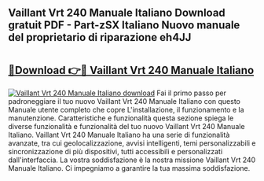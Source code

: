 ## Vaillant Vrt 240 Manuale Italiano Download gratuit PDF - Part-zSX Italiano Nuovo manuale del proprietario di riparazione eh4JJ

# <h2><a href="http://dffeiu.blite.top/?on=Vaillant+Vrt+240+Manuale+Italiano">🔗Download 👉🔴 Vaillant Vrt 240 Manuale Italiano</a></h2>

[![Vaillant Vrt 240 Manuale Italiano download](https://i.imgur.com/lujVjoI.png)](http://dffeiu.blite.top/?on=Vaillant+Vrt+240+Manuale+Italiano)
Fai il primo passo per padroneggiare il tuo nuovo Vaillant Vrt 240 Manuale Italiano con questo Manuale utente completo che copre L'installazione, il funzionamento e la manutenzione. Caratteristiche e funzionalità questa sezione spiega le diverse funzionalità e funzionalità del tuo nuovo Vaillant Vrt 240 Manuale Italiano. Vaillant Vrt 240 Manuale Italiano ha una serie di funzionalità avanzate, tra cui geolocalizzazione, avvisi intelligenti, temi personalizzabili e sincronizzazione di più dispositivi, tutti accessibili e personalizzati dall'interfaccia. La vostra soddisfazione è la nostra missione Vaillant Vrt 240 Manuale Italiano. Ci impegniamo a garantire la tua massima soddisfazione.
